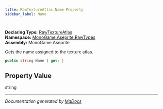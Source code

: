 ```yaml
---
title: RawTextureAtlas.Name Property
sidebar_label: Name

---
```


**Declaring Type:** [RawTextureAtlas](../)  
**Namespace:** [MonoGame.Aseprite.RawTypes](../../)  
**Assembly:** MonoGame.Aseprite

Gets the name assigned to the texture atlas.

```csharp
public string Name { get; }
```

## Property Value

string

___

*Documentation generated by [MdDocs](https://github.com/ap0llo/mddocs)*
